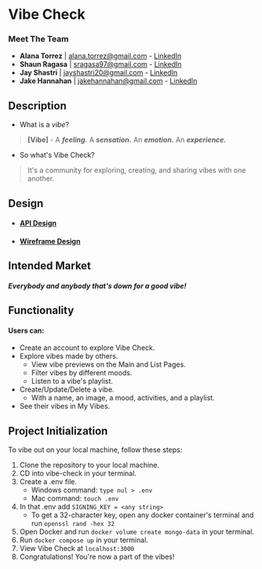 # Vibe Check

### Meet The Team

-   **Alana Torrez** | alana.torrez@gmail.com - [LinkedIn](https://www.linkedin.com/in/alana-torrez/)
-   **Shaun Ragasa** | sragasa97@gmail.com - [LinkedIn](https://www.linkedin.com/in/sragasa97/)
-   **Jay Shastri** | jayshastri20@gmail.com - [LinkedIn](https://www.linkedin.com/in/jay-shastri/)
-   **Jake Hannahan** | jakehannahan@gmail.com - [LinkedIn](https://www.linkedin.com/in/jakehannahan/)

## Description

-   What is a _vibe_?

> **[Vibe]** - A **_feeling._** A **_sensation._** An **_emotion._** An **_experience._**

-   So what's Vibe Check?

> It's a community for exploring, creating, and sharing vibes with one another.

## Design

-   #### [API Design](https://gitlab.com/vibe-check/vibe-check/-/blob/main/docs/api-design.md)

-   #### [Wireframe Design](https://gitlab.com/vibe-check/vibe-check/-/blob/main/docs/wireframe.png)

## Intended Market

##### Everybody and anybody that's down for a good vibe!

## Functionality

#### Users can:

-   Create an account to explore Vibe Check.
-   Explore vibes made by others.
    -   View vibe previews on the Main and List Pages.
    -   Filter vibes by different moods.
    -   Listen to a vibe's playlist.
-   Create/Update/Delete a vibe.
    -   With a name, an image, a mood, activities, and a playlist.
-   See their vibes in My Vibes.

## Project Initialization

To vibe out on your local machine, follow these steps:

1. Clone the repository to your local machine.
1. CD into vibe-check in your terminal.
1. Create a .env file.
    - Windows command: `type nul > .env`
    - Mac command: `touch .env`
1. In that .env add `SIGNING_KEY = <any string>`
    - To get a 32-character key, open any docker container's terminal and run `openssl rand -hex 32`
1. Open Docker and run `docker volume create mongo-data` in your terminal.
1. Run `docker compose up` in your terminal.
1. View Vibe Check at `localhost:3000`
1. Congratulations! You're now a part of the vibes!
